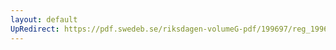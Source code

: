 ```yaml
---
layout: default
UpRedirect: https://pdf.swedeb.se/riksdagen-volumeG-pdf/199697/reg_199697/reg_199697_0310.pdf
---
```

